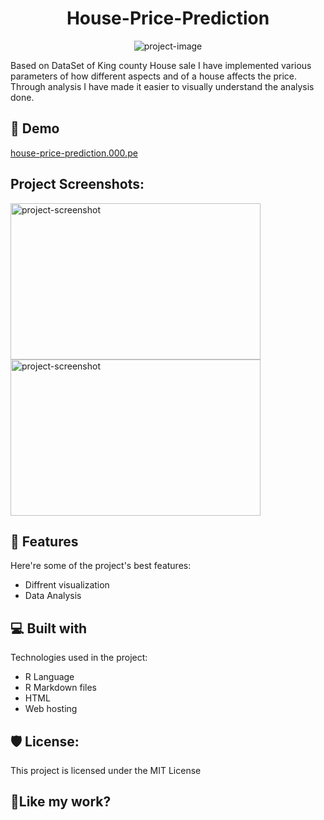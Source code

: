 <h1 align="center" id="title">House-Price-Prediction</h1>

<p align="center"><img src="https://socialify.git.ci/darshannathani/House-Price-Prediction/image?description=1&amp;descriptionEditable=House%20price%20prediction%20analysis.%0AThis%20project%20is%20completely%20based%20on%20R%20language.&amp;font=Source%20Code%20Pro&amp;name=1&amp;owner=1&amp;pattern=Solid&amp;theme=Dark" alt="project-image"></p>

<p id="description">Based on DataSet of King county House sale I have implemented various parameters of how different aspects and of a house affects the price. Through analysis I have made it easier to visually understand the analysis done.</p>

<h2>🚀 Demo</h2>

[house-price-prediction.000.pe](house-price-prediction.000.pe)

<h2>Project Screenshots:</h2>

<img src="https://snipboard.io/Jdsa7x.jpg" alt="project-screenshot" width="400" height="250/">

<img src="https://snipboard.io/FbgEms.jpg" alt="project-screenshot" width="400" height="250/">

  
  
<h2>🧐 Features</h2>

Here're some of the project's best features:

*   Diffrent visualization
*   Data Analysis

  
  
<h2>💻 Built with</h2>

Technologies used in the project:

*   R Language
*   R Markdown files
*   HTML
*   Web hosting

<h2>🛡️ License:</h2>

This project is licensed under the MIT License

<h2>💖Like my work?</h2>
